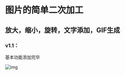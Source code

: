 # 图片的简单二次加工
## 放大，缩小，旋转，文字添加，GIF生成

### v1.1：
基本功能添加完毕

 ![img](https://github.com/ticsta7/gif-factory/blob/master/项目演示.gif)  